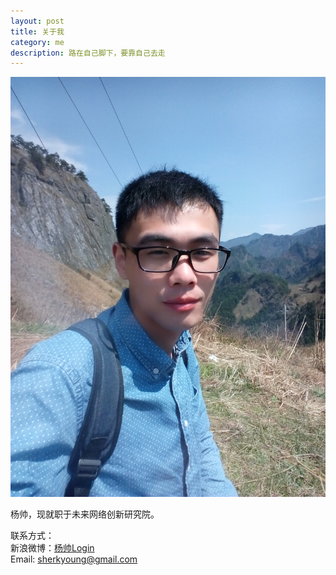 ```yaml
---
layout: post
title: 关于我
category: me
description: 路在自己脚下，要靠自己去走 
---
```


![](/images/1992-07-29-about-me/01.jpg)

杨帅，现就职于未来网络创新研究院。

联系方式：  
新浪微博：[杨帅Login](http://weibo.com/yangshuailogo)  
Email: sherkyoung@gmail.com
